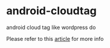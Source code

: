 android-cloudtag
================

android cloud tag like wordpress do

Please refer to this [article](http://rockiee281.github.io/android/2013/06/13/android-3D-TagCloud/) for more info
